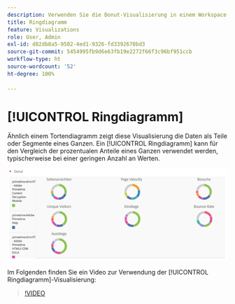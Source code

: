 ```yaml
---
description: Verwenden Sie die Donut-Visualisierung in einem Workspace-Projekt.
title: Ringdiagramm
feature: Visualizations
role: User, Admin
exl-id: d82db8a5-9502-4ed1-9326-fd3392670bd3
source-git-commit: 5454995fb9d6e63fb19e2272f66f3c96bf951ccb
workflow-type: ht
source-wordcount: '52'
ht-degree: 100%

---
```


# [!UICONTROL Ringdiagramm]

Ähnlich einem Tortendiagramm zeigt diese Visualisierung die Daten als Teile oder Segmente eines Ganzen. Ein [!UICONTROL Ringdiagramm] kann für den Vergleich der prozentualen Anteile eines Ganzen verwendet werden, typischerweise bei einer geringen Anzahl an Werten.

![](assets/donut.png)

Im Folgenden finden Sie ein Video zur Verwendung der [!UICONTROL Ringdiagramm]-Visualisierung:

>[!VIDEO](https://video.tv.adobe.com/v/334309/?quality=12)
